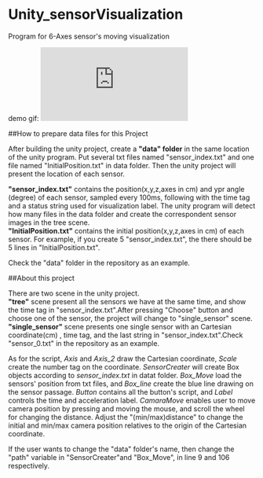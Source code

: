 # Unity_sensorVisualization
Program for 6-Axes sensor's moving visualization

demo gif:
![](https://github.com/ntu-as-cooklab/Unity_sensorVisualization/master/README.md)



##How to prepare data files for this Project

After building the unity project, create a **"data" folder** in the same location of the unity program. Put several txt files named "sensor_index.txt" and one file named "InitialPosition.txt" in data folder. Then the unity project will present the location of each sensor.

**"sensor_index.txt"** contains the position(x,y,z,axes in cm) and ypr angle (degree) of each sensor, sampled every 100ms, following with the time tag and a status string used for visualization label. The unity program will detect how many files in the data folder and create the correspondent sensor images in the tree scene.    
**"InitialPosition.txt"** contains the initial position(x,y,z,axes in cm) of each sensor. For example, if you create 5 "sensor_index.txt", the there should be 5 lines in "InitialPosition.txt".

Check the "data" folder in the repository as an example.



  
    
    
##About this project

There are two scene in the unity project.  
**"tree"** scene present all the sensors we have at the same time, and show the time tag in "sensor_index.txt".After pressing "Choose" button and choose one of the sensor, the project will change to "single_sensor" scene.
**"single_sensor"** scene presents one single sensor with an Cartesian coordinate(cm) , time tag, and the last string in "sensor_index.txt".Check "sensor_0.txt" in the repository as an example.
  
  
As for the script,
*Axis* and *Axis_2* draw the Cartesian coordinate, *Scale* create the number tag on the coordinate.
*SensorCreater* will create Box objects according to *sensor_index.txt* in datat folder.
*Box_Move* load the sensors' position from txt files, and *Box_line* create the blue line drawing on the sensor passage.
*Button* contains all the button's script, and *Label* controls the time and acceleration label.
*CamaraMove* enables user to move camera position by pressing and moving the mouse, and scroll the wheel for changing the distance. Adjust the "(min/max)distance" to change the initial and min/max camera position relatives to the origin of the Cartesian coordinate.

  
  
If the user wants to change the "data" folder's name, then change the "path" variable in "SensorCreater"and "Box_Move", in line 9 and 106 respectively.

